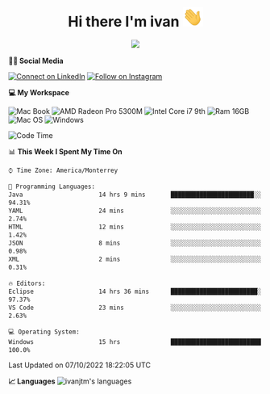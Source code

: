 <h1 align="center">Hi there I'm ivan <img src="https://raw.githubusercontent.com/ABSphreak/ABSphreak/master/gifs/Hi.gif" width="40px" /></h1>
<div align="center">
<img src="http://github-readme-streak-stats.herokuapp.com?user=ivanjtm&hide_border=true&background=00000000&border=FFFFFF00&sideNums=A8A8A8&sideLabels=A8A8A8&currStreakNum=FFC93C&dates=A8A8A8)](https://git.io/streak-stats"/>
</div>

**👦🏻 Social Media**

[![Connect on LinkedIn](https://img.shields.io/badge/LinkedIn-%230077B5.svg?&style=flat-square&logo=linkedin&logoColor=white)](https://www.linkedin.com/in/ivanjtm)
[![Follow on Instagram](https://img.shields.io/badge/Instagram-E4405F?style=flat-square&logo=instagram&logoColor=white)](https://www.instagram.com/ivanjtm)

**💻 My Workspace**

![Mac Book](https://img.shields.io/badge/Apple-MacBook_Pro_2019-999999?style=flat-square&logo=apple&logoColor=white)
![AMD Radeon Pro 5300M](https://img.shields.io/badge/AMD-Radeon_Pro_5300M-ED1C24?style=flat-square&logo=amd&logoColor=white)
![Intel Core i7 9th](https://img.shields.io/badge/Intel-Core_i7_9th-0071C5?style=flat-square&logo=intel&logoColor=white)
![Ram 16GB](https://img.shields.io/badge/RAM-16GB-230071C5?style=flat-square&logoColor=white)
![Mac OS](https://img.shields.io/badge/Mac%20OS-000000?style=flat-square&logo=apple&logoColor=white)
![Windows](https://img.shields.io/badge/Windows-0078D6?style=flat-square&logo=windows&logoColor=white)


<!--START_SECTION:waka-->
![Code Time](http://img.shields.io/badge/Code%20Time-741%20hrs%202%20mins-blue)

📊 **This Week I Spent My Time On** 

```text
⌚︎ Time Zone: America/Monterrey

💬 Programming Languages: 
Java                     14 hrs 9 mins       ███████████████████████░░   94.31% 
YAML                     24 mins             ░░░░░░░░░░░░░░░░░░░░░░░░░   2.74% 
HTML                     12 mins             ░░░░░░░░░░░░░░░░░░░░░░░░░   1.42% 
JSON                     8 mins              ░░░░░░░░░░░░░░░░░░░░░░░░░   0.98% 
XML                      2 mins              ░░░░░░░░░░░░░░░░░░░░░░░░░   0.31%

🔥 Editors: 
Eclipse                  14 hrs 36 mins      ████████████████████████░   97.37% 
VS Code                  23 mins             ░░░░░░░░░░░░░░░░░░░░░░░░░   2.63%

💻 Operating System: 
Windows                  15 hrs              █████████████████████████   100.0%

```


 Last Updated on 07/10/2022 18:22:05 UTC
<!--END_SECTION:waka-->
**📈 Languages**
 ![ivanjtm's languages](https://wakatime.com/share/@ivanjtm/a32f83c6-d0c9-49a4-a5ae-d0440b950377.svg)
